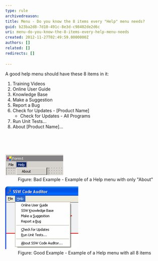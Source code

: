 ```yaml
---
type: rule
archivedreason: 
title: Menu - Do you know the 8 items every "Help" menu needs?
guid: b23ba2d8-7d10-491c-8e3d-c98402de2d6c
uri: menu-do-you-know-the-8-items-every-help-menu-needs
created: 2012-11-27T02:49:59.0000000Z
authors: []
related: []
redirects: []

---
```



<div>A good help menu should have these 8 items in it:</div>
<ol><li>Training Videos</li>
<li>Online User Guide</li>
<li>Knowledge Base</li>
<li>Make a Suggestion</li>
<li>Report a Bug</li>
<li>Check for Updates - [Product Name] <ul><li>Check for Updates - All Programs</li></ul></li>
<li>Run Unit Tests...</li>
<li>About [Product Name]...</li></ol>
<br><excerpt class='endintro'></excerpt><br>
​<dl class="badImage"><dt><img alt="Bad example of help menu" src="../../assets/BadExampleForHelpMenu.gif" /></dt>
<dd>Figure: Bad Example - Example of a Help menu with only "About"</dd></dl>
<dl class="goodImage"><dt><img alt="Good example of help menu" src="../../assets/GoodExampleOfHelpMenu.gif" /></dt>
<dd>Figure: Good Example - Example of a Help menu with all 8 items</dd></dl>



